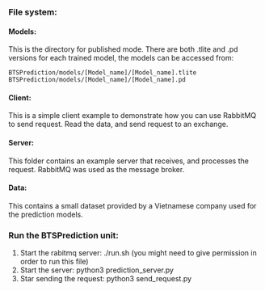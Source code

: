 
### File system:
#### Models:
This is the directory for published mode. There are both .tlite and .pd versions for each trained model, the models can be accessed from:

```BTSPrediction/models/[Model_name]/[Model_name].tlite``` 
```BTSPrediction/models/[Model_name]/[Model_name].pd```

#### Client:
This is a simple client example to demonstrate how you can use RabbitMQ to send request. Read the data, and send request to an exchange.

#### Server:
This folder contains an example server that receives, and processes the request. RabbitMQ was used as the message broker.

#### Data:
This contains a small dataset provided by a Vietnamese company used for the prediction models.


### Run the BTSPrediction unit:
<ol>
    <li>
    Start the rabitmq server: ./run.sh (you might need to give permission in order to run this file)</li>
    <li>
    Start the server: python3 prediction_server.py</li>
    <li> Star sending the request: python3 send_request.py</li>
</ol>



